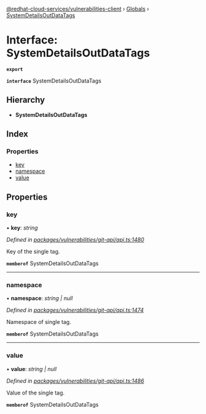 [@redhat-cloud-services/vulnerabilities-client](../README.md) › [Globals](../globals.md) › [SystemDetailsOutDataTags](systemdetailsoutdatatags.md)

# Interface: SystemDetailsOutDataTags

**`export`** 

**`interface`** SystemDetailsOutDataTags

## Hierarchy

* **SystemDetailsOutDataTags**

## Index

### Properties

* [key](systemdetailsoutdatatags.md#key)
* [namespace](systemdetailsoutdatatags.md#namespace)
* [value](systemdetailsoutdatatags.md#value)

## Properties

###  key

• **key**: *string*

*Defined in [packages/vulnerabilities/git-api/api.ts:1480](https://github.com/RedHatInsights/javascript-clients/blob/master/packages/vulnerabilities/git-api/api.ts#L1480)*

Key of the single tag.

**`memberof`** SystemDetailsOutDataTags

___

###  namespace

• **namespace**: *string | null*

*Defined in [packages/vulnerabilities/git-api/api.ts:1474](https://github.com/RedHatInsights/javascript-clients/blob/master/packages/vulnerabilities/git-api/api.ts#L1474)*

Namespace of single tag.

**`memberof`** SystemDetailsOutDataTags

___

###  value

• **value**: *string | null*

*Defined in [packages/vulnerabilities/git-api/api.ts:1486](https://github.com/RedHatInsights/javascript-clients/blob/master/packages/vulnerabilities/git-api/api.ts#L1486)*

Value of the single tag.

**`memberof`** SystemDetailsOutDataTags
